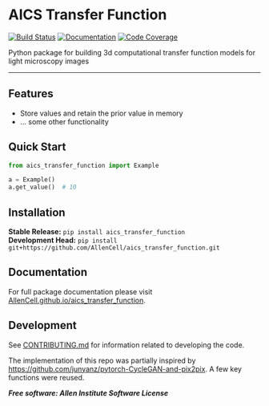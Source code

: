 # AICS Transfer Function

[![Build Status](https://github.com/AllenCell/aics_transfer_function/workflows/Build%20Master/badge.svg)](https://github.com/AllenCell/aics_transfer_function/actions)
[![Documentation](https://github.com/AllenCell/aics_transfer_function/workflows/Documentation/badge.svg)](https://AllenCell.github.io/aics_transfer_function)
[![Code Coverage](https://codecov.io/gh/AllenCell/aics_transfer_function/branch/main/graph/badge.svg)](https://codecov.io/gh/AllenCell/aics_transfer_function)

Python package for building 3d computational transfer function models for light microscopy images

---

## Features
* Store values and retain the prior value in memory
* ... some other functionality

## Quick Start
```python
from aics_transfer_function import Example

a = Example()
a.get_value()  # 10
```

## Installation
**Stable Release:** `pip install aics_transfer_function`<br>
**Development Head:** `pip install git+https://github.com/AllenCell/aics_transfer_function.git`

## Documentation
For full package documentation please visit [AllenCell.github.io/aics_transfer_function](https://AllenCell.github.io/aics_transfer_function).

## Development
See [CONTRIBUTING.md](CONTRIBUTING.md) for information related to developing the code.


The implementation of this repo was partially inspired by https://github.com/junyanz/pytorch-CycleGAN-and-pix2pix. A few key functions were reused. 

***Free software: Allen Institute Software License***

